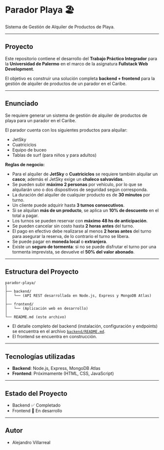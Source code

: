 # Parador Playa 🏖️

Sistema de Gestión de Alquiler de Productos de Playa.

---

## Proyecto

Este repositorio contiene el desarrollo del **Trabajo Práctico Integrador** para la **Universidad de Palermo** en el marco de la asignatura **Fullstack Web Development**.

El objetivo es construir una solución completa **backend + frontend** para la gestión de alquiler de productos de un parador en el Caribe.

---

## Enunciado

Se requiere generar un sistema de gestión de alquiler de productos de playa para un parador en el Caribe.

El parador cuenta con los siguientes productos para alquilar:

- JetSky
- Cuatriciclos
- Equipo de buceo
- Tablas de surf (para niños y para adultos)

**Reglas de negocio:**

- Para el alquiler de **JetSky** o **Cuatriciclos** se requiere también alquilar un **casco**; además el JetSky exige un **chaleco salvavidas**.
- Se pueden subir **máximo 2 personas** por vehículo, por lo que se alquilarán uno o dos dispositivos de seguridad según corresponda.
- La duración del alquiler de cualquier producto es de **30 minutos** por turno.
- Un cliente puede adquirir hasta **3 turnos consecutivos**.
- Si se alquilan **más de un producto**, se aplica un **10% de descuento** en el total a pagar.
- Los turnos se pueden reservar con **máximo 48 hs de anticipación**.
- Se pueden cancelar sin costo hasta **2 horas antes** del turno.
- El pago en efectivo debe realizarse al menos **2 horas antes** del turno para asegurar la reserva, de lo contrario el turno se libera.
- Se puede pagar en **moneda local** o **extranjera**.
- Existe un **seguro de tormenta**: si no se puede disfrutar el turno por una tormenta imprevista, se devuelve el **50% del valor abonado**.

---

## Estructura del Proyecto

```
parador-playa/
│
├── backend/
│   └── (API REST desarrollada en Node.js, Express y MongoDB Atlas)
│
├── frontend/
│   └── (Aplicación web en desarrollo)
│
└── README.md (este archivo)
```

- El detalle completo del backend (instalación, configuración y endpoints) se encuentra en el archivo [`backend/README.md`](backend/README.md).
- El frontend se encuentra en construcción.

---

## Tecnologías utilizadas

- **Backend**: Node.js, Express, MongoDB Atlas
- **Frontend**: Próximamente (HTML, CSS, JavaScript)

---

## Estado del Proyecto

- Backend ✅ Completado
- Frontend 🚧 En desarrollo

---

## Autor

- Alejandro Villarreal
